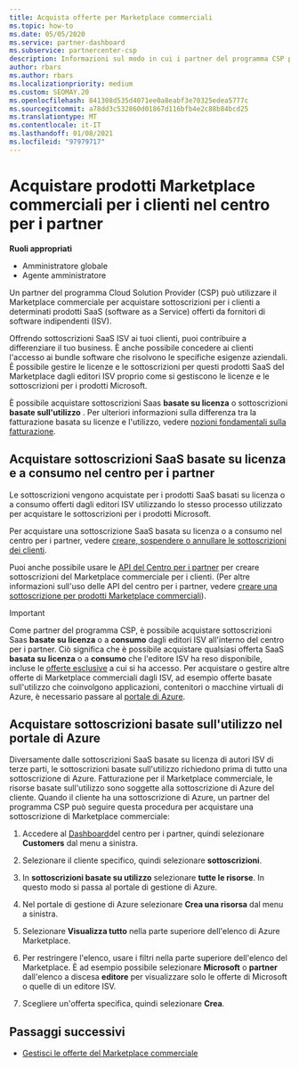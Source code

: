 ```yaml
---
title: Acquista offerte per Marketplace commerciali
ms.topic: how-to
ms.date: 05/05/2020
ms.service: partner-dashboard
ms.subservice: partnercenter-csp
description: Informazioni sul modo in cui i partner del programma CSP possono usare il centro per i partner per l'acquisto di offerte SaaS da parte dei fornitori di software indipendenti (ISV).
author: rbars
ms.author: rbars
ms.localizationpriority: medium
ms.custom: SEOMAY.20
ms.openlocfilehash: 841308d535d4071ee0a8eabf3e70325edea5777c
ms.sourcegitcommit: a78dd3c532860d01867d116bfb4e2c88b84bcd25
ms.translationtype: MT
ms.contentlocale: it-IT
ms.lasthandoff: 01/08/2021
ms.locfileid: "97979717"
---
```

# <a name="purchase-commercial-marketplace-products-for-your-customers-in-partner-center"></a>Acquistare prodotti Marketplace commerciali per i clienti nel centro per i partner


**Ruoli appropriati**

- Amministratore globale
- Agente amministratore

Un partner del programma Cloud Solution Provider (CSP) può utilizzare il Marketplace commerciale per acquistare sottoscrizioni per i clienti a determinati prodotti SaaS (software as a Service) offerti da fornitori di software indipendenti (ISV).

Offrendo sottoscrizioni SaaS ISV ai tuoi clienti, puoi contribuire a differenziare il tuo business. È anche possibile concedere ai clienti l'accesso ai bundle software che risolvono le specifiche esigenze aziendali. È possibile gestire le licenze e le sottoscrizioni per questi prodotti SaaS del Marketplace dagli editori ISV proprio come si gestiscono le licenze e le sottoscrizioni per i prodotti Microsoft.

È possibile acquistare sottoscrizioni Saas **basate su licenza** o sottoscrizioni **basate sull'utilizzo** . Per ulteriori informazioni sulla differenza tra la fatturazione basata su licenze e l'utilizzo, vedere [nozioni fondamentali sulla fatturazione](billing-basics.md).

## <a name="purchase-license-based-and-metered-saas-subscriptions-in-partner-center"></a>Acquistare sottoscrizioni SaaS basate su licenza e a consumo nel centro per i partner

Le sottoscrizioni vengono acquistate per i prodotti SaaS basati su licenza o a consumo offerti dagli editori ISV utilizzando lo stesso processo utilizzato per acquistare le sottoscrizioni per i prodotti Microsoft.

Per acquistare una sottoscrizione SaaS basata su licenza o a consumo nel centro per i partner, vedere [creare, sospendere o annullare le sottoscrizioni dei clienti](create-a-new-subscription.md#create-a-new-subscription).

Puoi anche possibile usare le [API del Centro per i partner](/partner-center/develop/) per creare sottoscrizioni del Marketplace commerciale per i clienti. (Per altre informazioni sull'uso delle API del centro per i partner, vedere [creare una sottoscrizione per prodotti Marketplace commerciali](/partner-center/develop/create-subscription-azure-marketplace-products)).

>[!IMPORTANT]
> Come partner del programma CSP, è possibile acquistare sottoscrizioni Saas **basate su licenza** o a **consumo** dagli editori ISV all'interno del centro per i partner. Ciò significa che è possibile acquistare qualsiasi offerta SaaS **basata su licenza** o a **consumo** che l'editore ISV ha reso disponibile, incluse le [offerte esclusive](csp-commercial-marketplace-discover.md#learn-about-marketplace-exclusive-offers) a cui si ha accesso. Per acquistare o gestire altre offerte di Marketplace commerciali dagli ISV, ad esempio offerte basate sull'utilizzo che coinvolgono applicazioni, contenitori o macchine virtuali di Azure, è necessario passare al [portale di Azure](https://portal.azure.com/).

## <a name="purchase-usage-based-subscriptions-in-the-azure-portal"></a>Acquistare sottoscrizioni basate sull'utilizzo nel portale di Azure

Diversamente dalle sottoscrizioni SaaS basate su licenza di autori ISV di terze parti, le sottoscrizioni basate sull'utilizzo richiedono prima di tutto una sottoscrizione di Azure. Fatturazione per il Marketplace commerciale, le risorse basate sull'utilizzo sono soggette alla sottoscrizione di Azure del cliente. Quando il cliente ha una sottoscrizione di Azure, un partner del programma CSP può seguire questa procedura per acquistare una sottoscrizione di Marketplace commerciale:

1. Accedere al [Dashboard](https://partner.microsoft.com/dashboard)del centro per i partner, quindi selezionare **Customers** dal menu a sinistra.

2. Selezionare il cliente specifico, quindi selezionare **sottoscrizioni**.  

3. In **sottoscrizioni basate su utilizzo** selezionare **tutte le risorse**. In questo modo si passa al portale di gestione di Azure.

4. Nel portale di gestione di Azure selezionare **Crea una risorsa** dal menu a sinistra.

5. Selezionare **Visualizza tutto** nella parte superiore dell'elenco di Azure Marketplace.

6. Per restringere l'elenco, usare i filtri nella parte superiore dell'elenco del Marketplace. È ad esempio possibile selezionare **Microsoft** o **partner** dall'elenco a discesa **editore** per visualizzare solo le offerte di Microsoft o quelle di un editore ISV.

7. Scegliere un'offerta specifica, quindi selezionare **Crea**.

## <a name="next-steps"></a>Passaggi successivi

- [Gestisci le offerte del Marketplace commerciale](csp-commercial-marketplace-purchase.md)